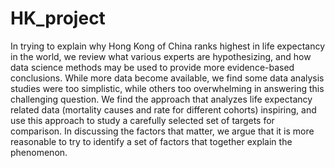 # HK_project
In trying to explain why Hong Kong of China ranks highest in life expectancy in the world, we review what various experts are hypothesizing, and how data science methods may be used to provide more evidence-based conclusions. While more data become available, we find some data analysis studies were too simplistic, while others too overwhelming in answering this challenging question. We find the approach that analyzes life expectancy related data (mortality causes and rate for different cohorts) inspiring, and use this approach to study a carefully selected set of targets for comparison. In discussing the factors that matter, we argue that it is more reasonable to try to identify a set of factors that together explain the phenomenon.
